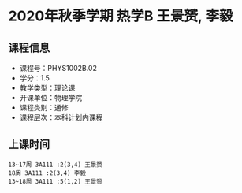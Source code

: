# 2020年秋季学期 热学B 王景赟, 李毅






## 课程信息

- 课程号：PHYS1002B.02
- 学分：1.5
- 教学类型：理论课
- 开课单位：物理学院
- 课程类别：通修
- 课程层次：本科计划内课程

## 上课时间

```
13~17周 3A111 :2(3,4) 王景赟
18周 3A111 :2(3,4) 李毅
13~18周 3A111 :5(1,2) 王景赟
```

